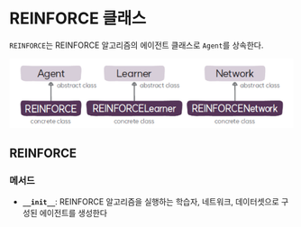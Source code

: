 # REINFORCE 클래스
`REINFORCE`는 REINFORCE 알고리즘의 에이전트 클래스로 `Agent`를 상속한다.

![REINFORCE 알고리즘의 에이전트, 학습자, 네트워크 클래스](img/class_diagram.png)

## REINFORCE
###  메서드
* **`__init__`**: REINFORCE 알고리즘을 실행하는 학습자, 네트워크, 데이터셋으로 구성된 에이전트를 생성한다
